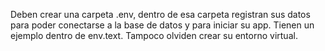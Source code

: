 Deben crear una carpeta .env, dentro de esa carpeta registran sus datos para poder conectarse a la base de datos y para iniciar su app. Tienen un ejemplo dentro de env.text. Tampoco olviden crear su entorno virtual.
